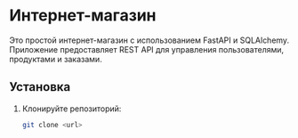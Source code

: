 # Интернет-магазин

Это простой интернет-магазин с использованием FastAPI и SQLAlchemy. Приложение предоставляет REST API для управления пользователями, продуктами и заказами.

## Установка

1. Клонируйте репозиторий:

   ```bash
   git clone <url>
